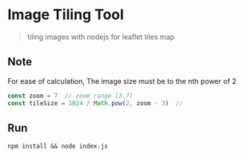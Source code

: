 # Image Tiling Tool

> tiling images with nodejs for leaflet tiles map

## Note

For ease of calculation,  The image size must be to the nth power of 2

```js
const zoom = 7  // zoom range [3,7]
const tileSize = 1024 / Math.pow(2, zoom - 3)  // 
```

## Run

```
npm install && node index.js

```
